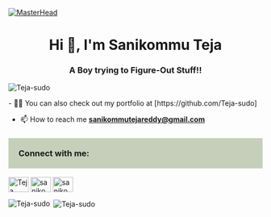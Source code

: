 [![MasterHead](https://media-exp1.licdn.com/dms/image/C4E16AQFlQE6cyCAQIA/profile-displaybackgroundimage-shrink_350_1400/0/1611068602256?e=1635984000&v=beta&t=oF50sm-70-ZxOAhBq4r4XFafGEW-iL3aAM5l_o8vd54)](https://github.com/Teja-sudo)
<h1 align="center">Hi 👋, I'm Sanikommu Teja</h1>
<h3 align="center">A Boy trying to Figure-Out Stuff!!</h3>

<p align="left"> <img src="https://camo.githubusercontent.com/fad467cdc0a07cca1765ae3f2bb1ab39d79802cdfe1d56f647fcf3dfd16c7591/68747470733a2f2f6b6f6d617265762e636f6d2f67687076632f3f757365726e616d653d54656a612d7375646f" alt="Teja-sudo" /> </p>
<!--<img align="right" alt="Coding" width="400" src="https://cdn.dribbble.com/users/2646423/screenshots/5507196/computer.gif">-->
- 👨‍💻 You can also check out my portfolio at [https://github.com/Teja-sudo]

- 📫 How to reach me **sanikommutejareddy@gmail.com**



<h3 align="left"  style="background-color:#c5cfba;padding:20px;">Connect with me:</h3>
<p align="left">
<a href="https://twitter.com/teja_sanikommu" target="blank"><img align="center" src="https://cdn.jsdelivr.net/npm/simple-icons@3.0.1/icons/twitter.svg" alt="Teja" height="30" width="40"  /></a> 
<a href="https://linkedin.com/in/sanikommuteja/" target="blank"><img align="center" src="https://cdn.jsdelivr.net/npm/simple-icons@3.0.1/icons/linkedin.svg" alt="sanikommuteja" height="30" width="40" /></a>
<a href="https://instagram.com/sanikommu.teja/" target="blank"><img align="center" src="https://cdn.jsdelivr.net/npm/simple-icons@3.0.1/icons/instagram.svg" alt="sanikommu.teja/" height="30" width="40"/></a>

</p>


<p><img align="left" src="https://github-readme-stats.vercel.app/api/top-langs/?username=Teja-sudo&layout=compact" alt="Teja-sudo" /></p>

<span><p>&nbsp;<img align="center" src="https://github-readme-stats.vercel.app/api?username=teja-sudo&show_icons=true" alt="Teja-sudo" /></p></span>





